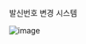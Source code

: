 발신번호 변경 시스템

![image](https://github.com/SangminLee91/Autocall/assets/122711330/ac23e4c3-9e45-4630-9fbc-f96831f019b5)
